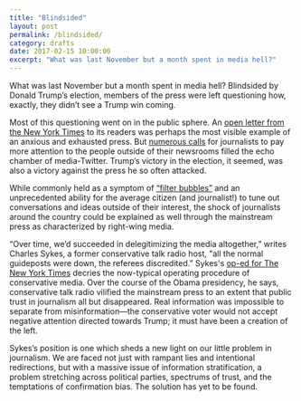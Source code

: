 ```yaml
---
title: "Blindsided"
layout: post
permalink: /blindsided/
category: drafts
date: 2017-02-15 10:00:00
excerpt: "What was last November but a month spent in media hell?"
---
```

What was last November but a month spent in media hell? Blindsided by Donald Trump’s election, members of the press were left questioning how, exactly, they didn’t see a Trump win coming. 

Most of this questioning went on in the public sphere. An [open letter from the New York Times](https://www.nytimes.com/2016/11/13/us/elections/to-our-readers-from-the-publisher-and-executive-editor.html) to its readers was perhaps the most visible example of an anxious and exhausted press. But [numerous calls](https://twitter.com/ashlynstill/status/796419470659092482) for journalists to pay more attention to the people outside of their newsrooms filled the echo chamber of media-Twitter. Trump’s victory in the election, it seemed, was also a victory against the press he so often attacked.

While commonly held as a symptom of [“filter bubbles”](http://www.ted.com/talks/eli_pariser_beware_online_filter_bubbles) and an unprecedented ability for the average citizen (and journalist!) to tune out conversations and ideas outside of their interest, the shock of journalists around the country could be explained as well through the mainstream press as characterized by right-wing media.

“Over time, we’d succeeded in delegitimizing the media altogether,” writes Charles Sykes, a former conservative talk radio host, "all the normal guideposts were down, the referees discredited.” Sykes's [op-ed for The New York Times](https://www.nytimes.com/2016/12/15/opinion/sunday/charlie-sykes-on-where-the-right-went-wrong.html) decries the now-typical operating procedure of conservative media. Over the course of the Obama presidency, he says, conservative talk radio vilified the mainstream press to an extent that public trust in journalism all but disappeared. Real information was impossible to separate from misinformation—the conservative voter would not accept negative attention directed towards Trump; it must have been a creation of the left.

Sykes’s position is one which sheds a new light on our little problem in journalism. We are faced not just with rampant lies and intentional redirections, but with a massive issue of information stratification, a problem stretching across political parties, spectrums of trust, and the temptations of confirmation bias. The solution has yet to be found.

